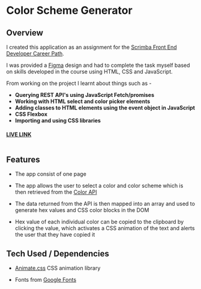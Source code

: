 #  Color Scheme Generator <br />

## Overview

I created this application as an assignment for the [Scrimba Front End Developer Career Path](https://scrimba.com/learn/frontend).

I was provided a [Figma](https://figma.com/) design and had to complete the task myself based on skills developed in the course using HTML, CSS and JavaScript.

From working on the project I learnt about things such as -

- **Querying REST API's using JavaScript Fetch/promises**
- **Working with HTML select and color picker elements**
- **Adding classes to HTML elements using the event object in JavaScript**
- **CSS Flexbox**
- **Importing and using CSS libraries**

#### [LIVE LINK](https://martinlrmr-color-scheme-generator.netlify.app/) <br /><br />

## Features

- The app consist of one page

- The app allows the user to select a color and color scheme which is then retrieved from the [Color API](https://www.thecolorapi.com/)

- The data returned from the API is then mapped into an array and used to generate hex values and CSS color blocks in the DOM

- Hex value of each individual color can be copied to the clipboard by clicking the value, which activates a CSS animation of the text and alerts the user that they have copied it


## Tech Used / Dependencies

- [Animate.css](https://animate.style/) CSS animation library

- Fonts from [Google Fonts](https://fonts.google.com/) <br /><br />
